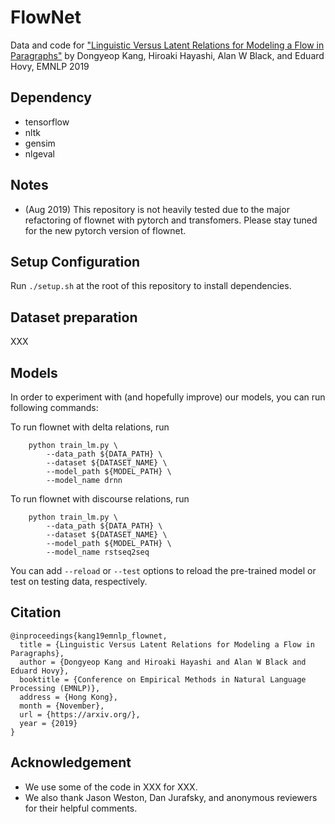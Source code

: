 # FlowNet
Data and code for ["Linguistic Versus Latent Relations for Modeling a Flow in Paragraphs"](https://arxiv.org/) by Dongyeop Kang, Hiroaki Hayashi, Alan W Black, and Eduard Hovy, EMNLP 2019

## Dependency
 - tensorflow
 - nltk
 - gensim
 - nlgeval
 
## Notes
 - (Aug 2019) This repository is not heavily tested due to the major refactoring of flownet with pytorch and transfomers. Please stay tuned for the new pytorch version of flownet. 


## Setup Configuration
Run `./setup.sh` at the root of this repository to install dependencies.

## Dataset preparation
XXX

## Models
In order to experiment with (and hopefully improve) our models, you can run following commands:

To run flownet with delta relations, run 
```
    python train_lm.py \
        --data_path ${DATA_PATH} \
        --dataset ${DATASET_NAME} \
        --model_path ${MODEL_PATH} \
        --model_name drnn
```

To run flownet with discourse relations, run 
```
    python train_lm.py \
        --data_path ${DATA_PATH} \
        --dataset ${DATASET_NAME} \
        --model_path ${MODEL_PATH} \
        --model_name rstseq2seq
```

You can add ```--reload``` or ```--test``` options to reload the pre-trained model or test on testing data, respectively. 


## Citation
    
    @inproceedings{kang19emnlp_flownet,
      title = {Linguistic Versus Latent Relations for Modeling a Flow in Paragraphs},
      author = {Dongyeop Kang and Hiroaki Hayashi and Alan W Black and Eduard Hovy},
      booktitle = {Conference on Empirical Methods in Natural Language Processing (EMNLP)},
      address = {Hong Kong},
      month = {November},
      url = {https://arxiv.org/},
      year = {2019}
    }

## Acknowledgement
 - We use some of the code in XXX for XXX.
 - We also thank Jason Weston, Dan Jurafsky, and anonymous reviewers for their helpful comments.

